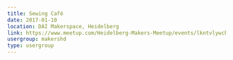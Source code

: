 ```yaml
---
title: Sewing Café
date: 2017-01-10
location: DAI Makerspace, Heidelberg
link: https://www.meetup.com/Heidelberg-Makers-Meetup/events/lkntvlywcbnb/
usergroup: makershd
type: usergroup
---
```

